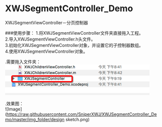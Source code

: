 # XWJSegmentController_Demo
XWJSegmentViewController－分页控制器

###使用步骤：
1.将XWJSegmentViewController文件夹直接拖入工程。  
2.导入XWJSegmentViewController.h头文件。  
3.初始化XWJSegmentViewController对象，并设置它的子控制器数组。  
4.使用XWJSegmentViewController对象。

.需要拖入文件夹：  
![Image](https://raw.githubusercontent.com/SniperXWJ/XWJSegmentController_Demo/master/img_folder/targetFile.png)  

.效果图：  
![Image](https://raw.githubusercontent.com/SniperXWJ/XWJSegmentController_Demo/master/img_folder/design sketch.png)
